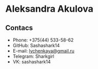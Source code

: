 # **Aleksandra Akulova**

## **Contacs**
* Phone: +375(44) 533-58-62
* GitHub: Sashashark14
* E-mail: lychenkaya@gmail.ru
* Telegram: Sharkgirl
* VK: sashashark14
